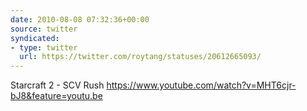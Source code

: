 ```yaml
---
date: 2010-08-08 07:32:36+00:00
source: twitter
syndicated:
- type: twitter
  url: https://twitter.com/roytang/statuses/20612665093/
---
```


Starcraft 2 - SCV Rush https://www.youtube.com/watch?v=MHT6cjr-bJ8&feature=youtu.be